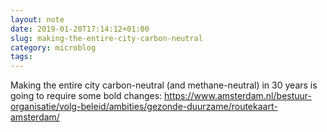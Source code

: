 ```yaml
---
layout: note
date: 2019-01-20T17:14:12+01:00
slug: making-the-entire-city-carbon-neutral
category: microblog
tags:
---
```

Making the entire city carbon-neutral (and methane-neutral) in 30 years is going to require some bold changes: https://www.amsterdam.nl/bestuur-organisatie/volg-beleid/ambities/gezonde-duurzame/routekaart-amsterdam/


